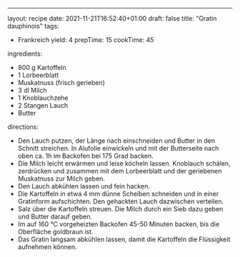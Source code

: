 ---
layout: recipe
date: 2021-11-21T16:52:40+01:00
draft: false
title: "Gratin dauphinois"
tags:
- Frankreich
yield: 4
prepTime: 15
cookTime: 45

ingredients:
- 800 g Kartoffeln
- 1 Lorbeerblatt
- Muskatnuss (frisch gerieben)
- 3 dl Milch
- 1 Knoblauchzehe
- 2 Stangen Lauch
- Butter

directions:
- Den Lauch putzen, der Länge nach einschneiden und Butter in den Schnitt streichen. In Alufolie einwickeln und mit der Butterseite nach oben ca. 1h im Backofen bei 175 Grad backen.   
- Die Milch leicht erwärmen und leise köcheln lassen. Knoblauch schälen, zerdrücken und zusammen mit dem Lorbeerblatt und der geriebenen Muskatnuss zur Milch geben.   
- Den Lauch abkühlen lassen und fein hacken.   
- Die Kartoffeln in etwa 4 mm dünne Scheiben schneiden und in einer Gratinform aufschichten. Den gehackten Lauch dazwischen verteilen.   
- Salz über die Kartoffeln streuen. Die Milch durch ein Sieb dazu geben und Butter darauf geben.   
- Im auf 160 °C vorgeheizten Backofen 45-50 Minuten backen, bis die Oberfläche goldbraun ist.   
- Das Gratin langsam abkühlen lassen, damit die Kartoffeln die Flüssigkeit aufnehmen können. 
